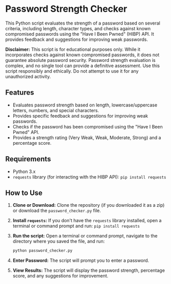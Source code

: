 # Password Strength Checker

This Python script evaluates the strength of a password based on several criteria, including length, character types, and checks against known compromised passwords using the "Have I Been Pwned" (HIBP) API. It provides feedback and suggestions for improving weak passwords.

**Disclaimer:** This script is for educational purposes only. While it incorporates checks against known compromised passwords, it does not guarantee absolute password security. Password strength evaluation is complex, and no single tool can provide a definitive assessment.  Use this script responsibly and ethically. Do not attempt to use it for any unauthorized activity.

## Features

*   Evaluates password strength based on length, lowercase/uppercase letters, numbers, and special characters.
*   Provides specific feedback and suggestions for improving weak passwords.
*   Checks if the password has been compromised using the "Have I Been Pwned" API.
*   Provides a strength rating (Very Weak, Weak, Moderate, Strong) and a percentage score.

## Requirements

*   Python 3.x
*   `requests` library (for interacting with the HIBP API): `pip install requests`

## How to Use

1.  **Clone or Download:** Clone the repository (if you downloaded it as a zip) or download the `password_checker.py` file.
2.  **Install `requests`:** If you don't have the `requests` library installed, open a terminal or command prompt and run: `pip install requests`
3.  **Run the script:** Open a terminal or command prompt, navigate to the directory where you saved the file, and run:

    ```bash
    python password_checker.py
    ```

4.  **Enter Password:** The script will prompt you to enter a password.
5.  **View Results:** The script will display the password strength, percentage score, and any suggestions for improvement.
